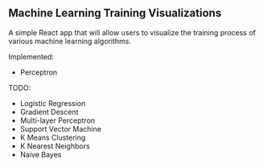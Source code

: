 ## Machine Learning Training Visualizations

A simple React app that will allow users to visualize the training process of various machine learning algorithms.

Implemented:
- Perceptron

TODO:
- Logistic Regression
- Gradient Descent
- Multi-layer Perceptron
- Support Vector Machine
- K Means Clustering
- K Nearest Neighbors
- Naive Bayes

